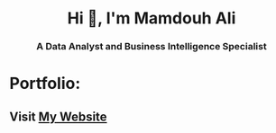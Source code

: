 
<h1 align="center">Hi 👋, I'm Mamdouh Ali</h1>
<h3 align="center">A Data Analyst and Business Intelligence Specialist</h3>

# Portfolio:
## Visit [My Website](mamdouh-ali-hamza.github.io)





<!--
**mamdouh-ali-hamza/mamdouh-ali-hamza** is a ✨ _special_ ✨ repository because its `README.md` (this file) appears on your GitHub profile.

Here are some ideas to get you started:

- 🔭 I’m currently working on ...
- 🌱 I’m currently learning ...
- 👯 I’m looking to collaborate on ...
- 🤔 I’m looking for help with ...
- 💬 Ask me about ...
- 📫 How to reach me: ...
- 😄 Pronouns: ...
- ⚡ Fun fact: ...
-->
